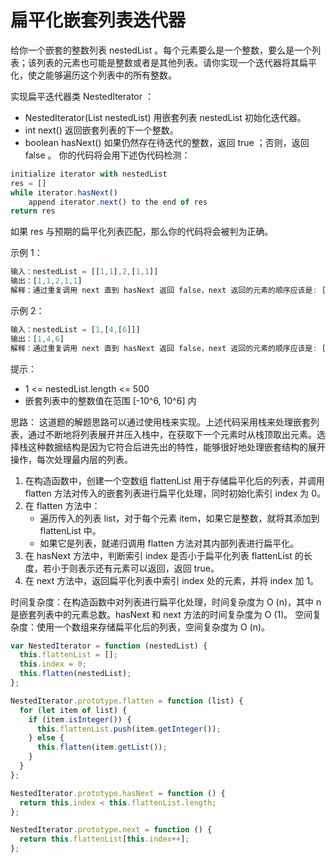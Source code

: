 # 扁平化嵌套列表迭代器

给你一个嵌套的整数列表 nestedList 。每个元素要么是一个整数，要么是一个列表；该列表的元素也可能是整数或者是其他列表。请你实现一个迭代器将其扁平化，使之能够遍历这个列表中的所有整数。

实现扁平迭代器类 NestedIterator ：

- NestedIterator(List<NestedInteger> nestedList) 用嵌套列表 nestedList 初始化迭代器。
- int next() 返回嵌套列表的下一个整数。
- boolean hasNext() 如果仍然存在待迭代的整数，返回 true ；否则，返回 false 。
  你的代码将会用下述伪代码检测：

```js
initialize iterator with nestedList
res = []
while iterator.hasNext()
    append iterator.next() to the end of res
return res
```

如果 res 与预期的扁平化列表匹配，那么你的代码将会被判为正确。

示例 1：

```javascript
输入：nestedList = [[1,1],2,[1,1]]
输出：[1,1,2,1,1]
解释：通过重复调用 next 直到 hasNext 返回 false，next 返回的元素的顺序应该是: [1,1,2,1,1]。
```

示例 2：

```javascript
输入：nestedList = [1,[4,[6]]]
输出：[1,4,6]
解释：通过重复调用 next 直到 hasNext 返回 false，next 返回的元素的顺序应该是: [1,4,6]。
```

提示：

- 1 <= nestedList.length <= 500
- 嵌套列表中的整数值在范围 [-10^6, 10^6] 内

思路：
这道题的解题思路可以通过使用栈来实现。上述代码采用栈来处理嵌套列表，通过不断地将列表展开并压入栈中，在获取下一个元素时从栈顶取出元素。选择栈这种数据结构是因为它符合后进先出的特性，能够很好地处理嵌套结构的展开操作，每次处理最内层的列表。

1. 在构造函数中，创建一个空数组 flattenList 用于存储扁平化后的列表，并调用 flatten 方法对传入的嵌套列表进行扁平化处理，同时初始化索引 index 为 0。
2. 在 flatten 方法中：
   - 遍历传入的列表 list，对于每个元素 item，如果它是整数，就将其添加到 flattenList 中。
   - 如果它是列表，就递归调用 flatten 方法对其内部列表进行扁平化。
3. 在 hasNext 方法中，判断索引 index 是否小于扁平化列表 flattenList 的长度，若小于则表示还有元素可以返回，返回 true。
4. 在 next 方法中，返回扁平化列表中索引 index 处的元素，并将 index 加 1。

时间复杂度：在构造函数中对列表进行扁平化处理，时间复杂度为 O (n)，其中 n 是嵌套列表中的元素总数。hasNext 和 next 方法的时间复杂度为 O (1)。
空间复杂度：使用一个数组来存储扁平化后的列表，空间复杂度为 O (n)。

```javascript
var NestedIterator = function (nestedList) {
  this.flattenList = [];
  this.index = 0;
  this.flatten(nestedList);
};

NestedIterator.prototype.flatten = function (list) {
  for (let item of list) {
    if (item.isInteger()) {
      this.flattenList.push(item.getInteger());
    } else {
      this.flatten(item.getList());
    }
  }
};

NestedIterator.prototype.hasNext = function () {
  return this.index < this.flattenList.length;
};

NestedIterator.prototype.next = function () {
  return this.flattenList[this.index++];
};
```
